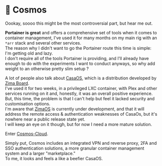 # 🌌 Cosmos

Oookay, soooo this might be the most controversial part, but hear me out.

**Portainer is great** and offers a comprehensive set of tools when it comes to container management, I've used it for many months on my main rig with an `*arr` stack and several other services.\
The reason why I didn't want to go the Portainer route this time is simple: I'm getting old and lazy.\
I don't require all of the tools Portainer is providing, and I'll already have enough to do with the experiments I want to conduct anyways, so why add weight to an otherwise pretty slim setup ?

A lot of people also talk about [CasaOS](https://casaos.io/), which is a distribution developed by [Zima Board](https://www.zimaboard.com/).\
I've used it for two weeks, in a privileged LXC container, with Plex and other services running on it and, honestly, it was an overall positive experience.\
But, this time, the problem is that I can't help but feel it lacked security and customisation options.\
&#x20;   I'm aware that [ZimaOS](https://github.com/IceWhaleTech/zimaos-rauc) is currently under development, and that it will address the remote access & authentication weaknesses of CasaOs, but it's nowhere near a public release state yet.\
I will keep an eye on it though, but for now I need a more mature solution.

Enter [Cosmos-Cloud](https://cosmos-cloud.io/).

Simply put, Cosmos includes an integrated VPN and reverse proxy, 2FA and SSO authentication solutions, a more granular container management system and a larger "marketplace."\
To me, it looks and feels a like a beefier CasaOS.

